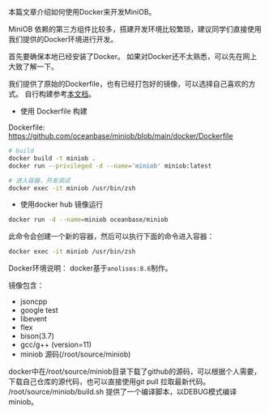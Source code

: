 本篇文章介绍如何使用Docker来开发MiniOB。

MiniOB 依赖的第三方组件比较多，搭建开发环境比较繁琐，建议同学们直接使用我们提供的Docker环境进行开发。

首先要确保本地已经安装了Docker。
如果对Docker还不太熟悉，可以先在网上大致了解一下。

我们提供了原始的Dockerfile，也有已经打包好的镜像，可以选择自己喜欢的方式。
自行构建参考[本文档](./how_to_dev_in_docker_container_by_vscode.md)。

- 使用 Dockerfile 构建

Dockerfile: https://github.com/oceanbase/miniob/blob/main/docker/Dockerfile

```bash
# build
docker build -t miniob .
docker run --privileged -d --name='miniob' miniob:latest

# 进入容器，开发调试
docker exec -it miniob /usr/bin/zsh
```

- 使用docker hub 镜像运行

```bash
docker run -d --name=miniob oceanbase/miniob
```
此命令会创建一个新的容器，然后可以执行下面的命令进入容器：

```bash
docker exec -it miniob /usr/bin/zsh
```

Docker环境说明：
docker基于`anolisos:8.6`制作。

镜像包含：

- jsoncpp
- google test
- libevent
- flex
- bison(3.7)
- gcc/g++ (version=11)
- miniob 源码(/root/source/miniob)

docker中在/root/source/miniob目录下载了github的源码，可以根据个人需要，下载自己仓库的源代码，也可以直接使用git pull 拉取最新代码。
/root/source/miniob/build.sh 提供了一个编译脚本，以DEBUG模式编译miniob。
